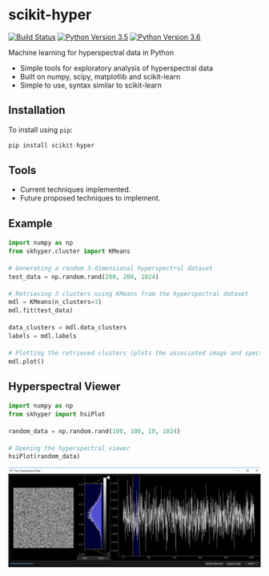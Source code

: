 # scikit-hyper
[![Build Status](https://travis-ci.com/priyankshah7/scikit-hyper.svg?token=xX99xZvXU9jWErT5D1zh&branch=master)](https://travis-ci.com/priyankshah7/scikit-hyper)
[![Python Version 3.5](https://img.shields.io/badge/Python-3.5-blue.svg)](https://www.python.org/downloads/)
[![Python Version 3.6](https://img.shields.io/badge/Python-3.6-blue.svg)](https://www.python.org/downloads/)

Machine learning for hyperspectral data in Python

+ Simple tools for exploratory analysis of hyperspectral data
+ Built on numpy, scipy, matplotlib and scikit-learn
+ Simple to use, syntax similar to scikit-learn

## Installation
To install using `pip`:
```python
pip install scikit-hyper
```

## Tools

+ Current techniques implemented.
+ Future proposed techniques to implement.

## Example
```python
import numpy as np
from skhyper.cluster import KMeans

# Generating a random 3-dimensional hyperspectral dataset
test_data = np.random.rand(200, 200, 1024)

# Retrieving 3 clusters using KMeans from the hyperspectral dataset
mdl = KMeans(n_clusters=3)
mdl.fit(test_data)

data_clusters = mdl.data_clusters
labels = mdl.labels

# Plotting the retrieved clusters (plots the associated image and spectrum of each cluster)
mdl.plot()
```

## Hyperspectral Viewer
```python
import numpy as np
from skhyper import hsiPlot

random_data = np.random.rand(100, 100, 10, 1024)

# Opening the hyperspectral viewer
hsiPlot(random_data)
```
![HyperspectralViewer](/docs/images/hyp_view.png?raw=true)
